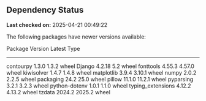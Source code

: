 ## Dependency Status

**Last checked on:** 2025-04-21 00:49:22

The following packages have newer versions available:

Package           Version Latest Type
----------------- ------- ------ -----
contourpy         1.3.0   1.3.2  wheel
Django            4.2.18  5.2    wheel
fonttools         4.55.3  4.57.0 wheel
kiwisolver        1.4.7   1.4.8  wheel
matplotlib        3.9.4   3.10.1 wheel
numpy             2.0.2   2.2.5  wheel
packaging         24.2    25.0   wheel
pillow            11.1.0  11.2.1 wheel
pyparsing         3.2.1   3.2.3  wheel
python-dotenv     1.0.1   1.1.0  wheel
typing_extensions 4.12.2  4.13.2 wheel
tzdata            2024.2  2025.2 wheel
